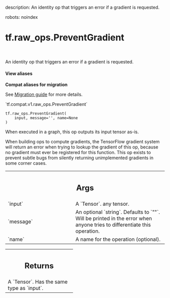 description: An identity op that triggers an error if a gradient is requested.

robots: noindex

# tf.raw_ops.PreventGradient

<!-- Insert buttons and diff -->

<table class="tfo-notebook-buttons tfo-api nocontent" align="left">

</table>



An identity op that triggers an error if a gradient is requested.

<section class="expandable">
  <h4 class="showalways">View aliases</h4>
  <p>
<b>Compat aliases for migration</b>
<p>See
<a href="https://www.tensorflow.org/guide/migrate">Migration guide</a> for
more details.</p>
<p>`tf.compat.v1.raw_ops.PreventGradient`</p>
</p>
</section>

<pre class="devsite-click-to-copy prettyprint lang-py tfo-signature-link">
<code>tf.raw_ops.PreventGradient(
    input, message='', name=None
)
</code></pre>



<!-- Placeholder for "Used in" -->

When executed in a graph, this op outputs its input tensor as-is.

When building ops to compute gradients, the TensorFlow gradient system
will return an error when trying to lookup the gradient of this op,
because no gradient must ever be registered for this function.  This
op exists to prevent subtle bugs from silently returning unimplemented
gradients in some corner cases.

<!-- Tabular view -->
 <table class="responsive fixed orange">
<colgroup><col width="214px"><col></colgroup>
<tr><th colspan="2"><h2 class="add-link">Args</h2></th></tr>

<tr>
<td>
`input`
</td>
<td>
A `Tensor`. any tensor.
</td>
</tr><tr>
<td>
`message`
</td>
<td>
An optional `string`. Defaults to `""`.
Will be printed in the error when anyone tries to differentiate
this operation.
</td>
</tr><tr>
<td>
`name`
</td>
<td>
A name for the operation (optional).
</td>
</tr>
</table>



<!-- Tabular view -->
 <table class="responsive fixed orange">
<colgroup><col width="214px"><col></colgroup>
<tr><th colspan="2"><h2 class="add-link">Returns</h2></th></tr>
<tr class="alt">
<td colspan="2">
A `Tensor`. Has the same type as `input`.
</td>
</tr>

</table>

